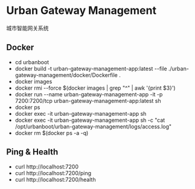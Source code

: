 # Urban Gateway Management

城市智能网关系统

## Docker

- cd urbanboot
- docker build -t urban-gateway-management-app:latest --file ./urban-gateway-management/docker/Dockerfile .
- docker images
- docker rmi --force $(docker images | grep "^<none>" | awk '{print $3}') 
- docker run --name urban-gateway-management-app -it -p 7200:7200/tcp urban-gateway-management-app:latest sh
- docker ps
- docker exec -it urban-gateway-management-app sh
- docker exec -it urban-gateway-management-app sh -c "cat /opt/urbanboot/urban-gateway-management/logs/access.log"
- docker rm $(docker ps -a -q)

## Ping & Health

- curl http://localhost:7200
- curl http://localhost:7200/ping
- curl http://localhost:7200/health
